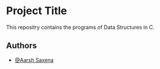 
# Project Title

This repositry contains the programs of Data Structures in C. 


## Authors

- [@Aarsh Saxena](https://www.github.com/octokatherine)

